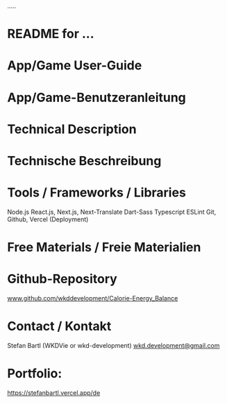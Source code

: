 .....
# README for ...

# App/Game User-Guide
# App/Game-Benutzeranleitung

# Technical Description
# Technische Beschreibung

# Tools / Frameworks / Libraries
Node.js
React.js, Next.js, Next-Translate
Dart-Sass 
Typescript
ESLint
Git, Github, Vercel (Deployment)

# Free Materials / Freie Materialien

# Github-Repository
www.github.com/wkddevelopment/Calorie-Energy_Balance

# Contact / Kontakt
Stefan Bartl (WKDVie or wkd-development)
wkd.development@gmail.com
# Portfolio:
https://stefanbartl.vercel.app/de
